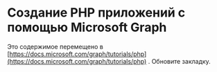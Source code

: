 # <a name="build-php-apps-with-microsoft-graph"></a>Создание PHP приложений с помощью Microsoft Graph

Это содержимое перемещено в [https://docs.microsoft.com/graph/tutorials/php](https://docs.microsoft.com/graph/tutorials/php) . Обновите закладку.
